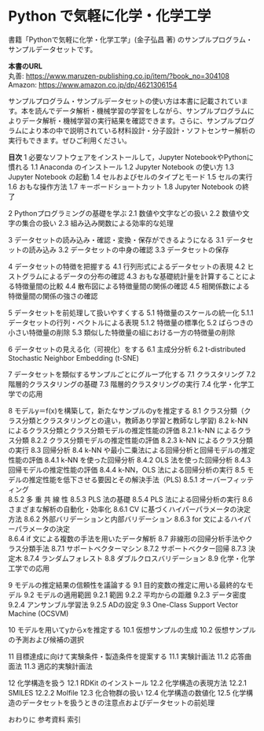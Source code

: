 # Python で気軽に化学・化学工学

書籍「Pythonで気軽に化学・化学工学」(金子弘昌 著) のサンプルプログラム・サンプルデータセットです。

**本書のURL**  
丸善: https://www.maruzen-publishing.co.jp/item/?book_no=304108
Amazon: https://www.amazon.co.jp/dp/4621306154

サンプルプログラム・サンプルデータセットの使い方は本書に記載されています。本を読んでデータ解析・機械学習の学習をしながら、サンプルプログラムによりデータ解析・機械学習の実行結果を確認できます。さらに、サンプルプログラムにより本の中で説明されている材料設計・分子設計・ソフトセンサー解析の実行もできます。ぜひご利用ください。

**目次**
1 必要なソフトウェアをインストールして，Jupyter NotebookやPythonに慣れる
1.1 Anaconda のインストール
1.2 Jupyter Notebook の使い方
1.3 Jupyter Notebook の起動
1.4 セルおよびセルのタイプとモード
1.5 セルの実行
1.6 おもな操作方法
1.7 キーボードショートカット
1.8 Jupyter Notebook の終了

2 Pythonプログラミングの基礎を学ぶ
2.1 数値や文字などの扱い
2.2 数値や文字の集合の扱い
2.3 組み込み関数による効率的な処理

3 データセットの読み込み・確認・変換・保存ができるようになる
3.1 データセットの読み込み
3.2 データセットの中身の確認
3.3 データセットの保存

4 データセットの特徴を把握する
4.1 行列形式によるデータセットの表現
4.2 ヒストグラムによるデータの分布の確認
4.3 おもな基礎統計量を計算することによる特徴量間の比較
4.4 散布図による特徴量間の関係の確認
4.5 相関係数による特徴量間の関係の強さの確認

5 データセットを前処理して扱いやすくする
5.1 特徴量のスケールの統一化
5.1.1 データセットの行列・ベクトルによる表現
5.1.2 特徴量の標準化
5.2 ばらつきの小さい特徴量の削除
5.3 類似した特徴量の組における一方の特徴量の削除

6 データセットの見える化（可視化）をする
6.1 主成分分析
6.2 t-distributed Stochastic Neighbor Embedding (t-SNE)

7 データセットを類似するサンプルごとにグループ化する
7.1 クラスタリング
7.2 階層的クラスタリングの基礎
7.3 階層的クラスタリングの実行
7.4 化学・化学工学での応用

8 モデルy＝f(x)を構築して，新たなサンプルのyを推定する
8.1 クラス分類（クラス分類とクラスタリングとの違い，教師あり学習と教師なし学習)
8.2 k-NN によるクラス分類とクラス分類モデルの推定性能の評価
8.2.1 k-NN によるクラス分類
8.2.2 クラス分類モデルの推定性能の評価
8.2.3 k-NN によるクラス分類の実行
8.3 回帰分析
8.4 k-NN や最小二乗法による回帰分析と回帰モデルの推定性能の評価
8.4.1 k-NN を使った回帰分析
8.4.2 OLS 法を使った回帰分析
8.4.3 回帰モデルの推定性能の評価
8.4.4 k-NN，OLS 法による回帰分析の実行
8.5 モデルの推定性能を低下させる要因とその解決手法（PLS)
8.5.1 オーバーフィッティング	
8.5.2 多 重 共 線 性
8.5.3 PLS 法の基礎
8.5.4 PLS 法による回帰分析の実行
8.6 さまざまな解析の自動化・効率化
8.6.1 CV に基づくハイパーパラメータの決定方法
8.6.2 外部バリデーションと内部バリデーション
8.6.3 for 文によるハイパーパラメータの決定	
8.6.4 if 文による複数の手法を用いたデータ解析
8.7 非線形の回帰分析手法やクラス分類手法
8.7.1 サポートベクターマシン
8.7.2 サポートベクター回帰
8.7.3 決定木
8.7.4 ランダムフォレスト
8.8 ダブルクロスバリデーション
8.9 化学・化学工学での応用

9 モデルの推定結果の信頼性を議論する
9.1 目的変数の推定に用いる最終的なモデル
9.2 モデルの適用範囲
9.2.1 範囲
9.2.2 平均からの距離
9.2.3 データ密度
9.2.4 アンサンブル学習法
9.2.5 ADの設定
9.3 One-Class Support Vector Machine (OCSVM)

10 モデルを用いてyからxを推定する
10.1 仮想サンプルの生成
10.2 仮想サンプルの予測および候補の選択

11 目標達成に向けて実験条件・製造条件を提案する
11.1 実験計画法
11.2 応答曲面法
11.3 適応的実験計画法

12 化学構造を扱う
12.1 RDKit のインストール
12.2 化学構造の表現方法
12.2.1 SMILES
12.2.2 Molfile
12.3 化合物群の扱い
12.4 化学構造の数値化
12.5 化学構造のデータセットを扱うときの注意点およびデータセットの前処理

おわりに
参考資料
索引
